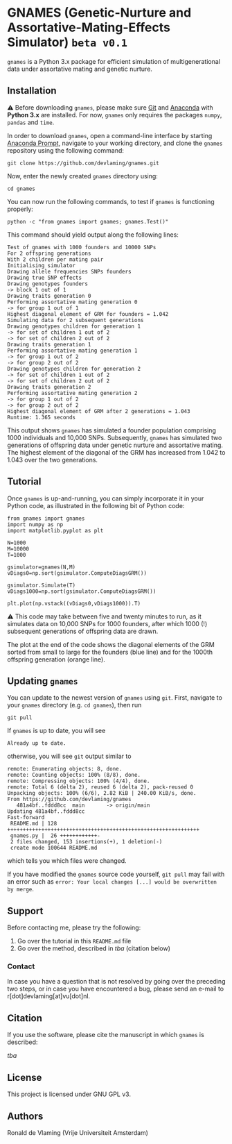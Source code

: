 # GNAMES (Genetic-Nurture and Assortative-Mating-Effects Simulator) `beta v0.1`

`gnames` is a Python 3.x package for efficient simulation of multigenerational data under assortative mating and genetic nurture.

## Installation

:warning: Before downloading `gnames`, please make sure [Git](https://git-scm.com/downloads) and [Anaconda](https://www.anaconda.com/) with **Python 3.x** are installed. For now, `gnames` only requires the packages `numpy`, `pandas` and `time`.

In order to download `gnames`, open a command-line interface by starting [Anaconda Prompt](https://docs.anaconda.com/anaconda/user-guide/getting-started/), navigate to your working directory, and clone the `gnames` repository using the following command:

```  
git clone https://github.com/devlaming/gnames.git
```

Now, enter the newly created `gnames` directory using:

```
cd gnames
```
You can now run the following commands, to test if `gnames` is functioning properly:

```
python -c "from gnames import gnames; gnames.Test()"
```

This command should yield output along the following lines:
```
Test of gnames with 1000 founders and 10000 SNPs
For 2 offspring generations
With 2 children per mating pair
Initialising simulator
Drawing allele frequencies SNPs founders
Drawing true SNP effects
Drawing genotypes founders
-> block 1 out of 1
Drawing traits generation 0
Performing assortative mating generation 0
-> for group 1 out of 1
Highest diagonal element of GRM for founders = 1.042
Simulating data for 2 subsequent generations
Drawing genotypes children for generation 1
-> for set of children 1 out of 2
-> for set of children 2 out of 2
Drawing traits generation 1
Performing assortative mating generation 1
-> for group 1 out of 2
-> for group 2 out of 2
Drawing genotypes children for generation 2
-> for set of children 1 out of 2
-> for set of children 2 out of 2
Drawing traits generation 2
Performing assortative mating generation 2
-> for group 1 out of 2
-> for group 2 out of 2
Highest diagonal element of GRM after 2 generations = 1.043
Runtime: 1.365 seconds
```

This output shows `gnames` has simulated a founder population comprising 1000 individuals and 10,000 SNPs. Subsequently, `gnames` has simulated two generations of offspring data under genetic nurture and assortative mating. The highest element of the diagonal of the GRM has increased from 1.042 to 1.043 over the two generations.

## Tutorial

Once `gnames` is up-and-running, you can simply incorporate it in your Python code, as illustrated in the following bit of Python code:

```
from gnames import gnames
import numpy as np
import matplotlib.pyplot as plt

N=1000
M=10000
T=1000

gsimulator=gnames(N,M)
vDiags0=np.sort(gsimulator.ComputeDiagsGRM())

gsimulator.Simulate(T)
vDiags1000=np.sort(gsimulator.ComputeDiagsGRM())

plt.plot(np.vstack((vDiags0,vDiags1000)).T)
```

:warning: This code may take between five and twenty minutes to run, as it simulates data on 10,000 SNPs for 1000 founders, after which 1000 (!) subsequent generations of offspring data are drawn.

The plot at the end of the code shows the diagonal elements of the GRM sorted from small to large for the founders (blue line) and for the 1000th offspring generation (orange line).

## Updating `gnames`

You can update to the newest version of `gnames` using `git`. First, navigate to your `gnames` directory (e.g. `cd gnames`), then run
```
git pull
```
If `gnames` is up to date, you will see 
```
Already up to date.
```
otherwise, you will see `git` output similar to 
```
remote: Enumerating objects: 8, done.
remote: Counting objects: 100% (8/8), done.
remote: Compressing objects: 100% (4/4), done.
remote: Total 6 (delta 2), reused 6 (delta 2), pack-reused 0
Unpacking objects: 100% (6/6), 2.82 KiB | 240.00 KiB/s, done.
From https://github.com/devlaming/gnames
   481a4bf..fddd8cc  main       -> origin/main
Updating 481a4bf..fddd8cc
Fast-forward
 README.md | 128 ++++++++++++++++++++++++++++++++++++++++++++++++++++++++++++++
 gnames.py |  26 ++++++++++++-
 2 files changed, 153 insertions(+), 1 deletion(-)
 create mode 100644 README.md
```
which tells you which files were changed.

If you have modified the `gnames` source code yourself, `git pull` may fail with an error such as `error: Your local changes [...] would be overwritten by merge`. 

## Support

Before contacting me, please try the following:

1. Go over the tutorial in this `README.md` file
2. Go over the method, described in *tba* (citation below)

### Contact

In case you have a question that is not resolved by going over the preceding two steps, or in case you have encountered a bug, please send an e-mail to r\[dot\]devlaming\[at\]vu\[dot\]nl.

## Citation

If you use the software, please cite the manuscript in which `gnames` is described:

*tba*

## License

This project is licensed under GNU GPL v3.

## Authors

Ronald de Vlaming (Vrije Universiteit Amsterdam)
